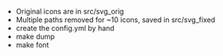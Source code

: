 * Original icons are in src/svg_orig
* Multiple paths removed for ~10 icons, saved in src/svg_fixed
* create the config.yml by hand
* make dump
* make font
